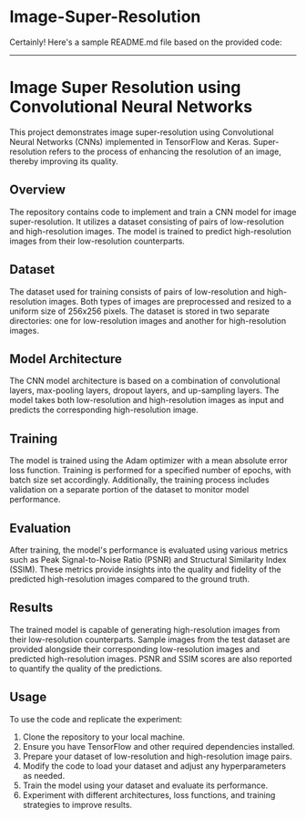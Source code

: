 # Image-Super-Resolution

Certainly! Here's a sample README.md file based on the provided code:

---

# Image Super Resolution using Convolutional Neural Networks

This project demonstrates image super-resolution using Convolutional Neural Networks (CNNs) implemented in TensorFlow and Keras. Super-resolution refers to the process of enhancing the resolution of an image, thereby improving its quality.

## Overview

The repository contains code to implement and train a CNN model for image super-resolution. It utilizes a dataset consisting of pairs of low-resolution and high-resolution images. The model is trained to predict high-resolution images from their low-resolution counterparts.

## Dataset

The dataset used for training consists of pairs of low-resolution and high-resolution images. Both types of images are preprocessed and resized to a uniform size of 256x256 pixels. The dataset is stored in two separate directories: one for low-resolution images and another for high-resolution images.

## Model Architecture

The CNN model architecture is based on a combination of convolutional layers, max-pooling layers, dropout layers, and up-sampling layers. The model takes both low-resolution and high-resolution images as input and predicts the corresponding high-resolution image.

## Training

The model is trained using the Adam optimizer with a mean absolute error loss function. Training is performed for a specified number of epochs, with batch size set accordingly. Additionally, the training process includes validation on a separate portion of the dataset to monitor model performance.

## Evaluation

After training, the model's performance is evaluated using various metrics such as Peak Signal-to-Noise Ratio (PSNR) and Structural Similarity Index (SSIM). These metrics provide insights into the quality and fidelity of the predicted high-resolution images compared to the ground truth.

## Results

The trained model is capable of generating high-resolution images from their low-resolution counterparts. Sample images from the test dataset are provided alongside their corresponding low-resolution images and predicted high-resolution images. PSNR and SSIM scores are also reported to quantify the quality of the predictions.

## Usage

To use the code and replicate the experiment:

1. Clone the repository to your local machine.
2. Ensure you have TensorFlow and other required dependencies installed.
3. Prepare your dataset of low-resolution and high-resolution image pairs.
4. Modify the code to load your dataset and adjust any hyperparameters as needed.
5. Train the model using your dataset and evaluate its performance.
6. Experiment with different architectures, loss functions, and training strategies to improve results.
